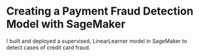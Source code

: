 # Creating a Payment Fraud Detection Model with SageMaker

I built and deployed a supervised, LinearLearner model in SageMaker to detect cases of credit card fraud.
